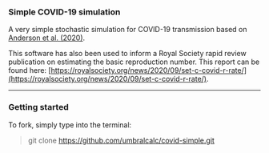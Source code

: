 ### Simple COVID-19 simulation

A very simple stochastic simulation for COVID-19 transmission based on [Anderson et al. (2020)](https://www.thelancet.com/journals/lancet/article/PIIS0140-6736\(20\)30567-5/fulltext).

This software has also been used to inform a Royal Society rapid review publication on estimating the basic reproduction number. This report can be found here: [https://royalsociety.org/news/2020/09/set-c-covid-r-rate/](https://royalsociety.org/news/2020/09/set-c-covid-r-rate/).

---

### Getting started

To fork, simply type into the terminal:

> git clone https://github.com/umbralcalc/covid-simple.git 


